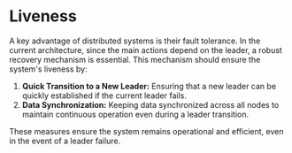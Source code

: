 # Liveness

A key advantage of distributed systems is their fault tolerance. In the current architecture, since the main actions depend on the leader, a robust recovery mechanism is essential. This mechanism should ensure the system's liveness by:

1. **Quick Transition to a New Leader:** Ensuring that a new leader can be quickly established if the current leader fails.
2. **Data Synchronization:** Keeping data synchronized across all nodes to maintain continuous operation even during a leader transition.

These measures ensure the system remains operational and efficient, even in the event of a leader failure.
